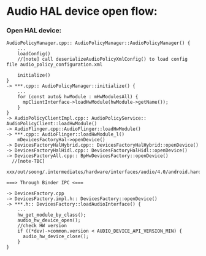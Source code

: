 # Audio HAL device open flow:
### Open HAL device:
    AudioPolicyManager.cpp:: AudioPolicyManager::AudioPolicyManager() {
        ...
        loadConfig()
        //[note] call deserializeAudioPolicyXmlConfig() to load config file audio_policy_configuration.xml
      
        initialize()
    }
    -> ***.cpp:: AudioPolicyManager::initialize() {
        ...
        for (const auto& hwModule : mHwModulesAll) {
          mpClientInterface->loadHwModule(hwModule->getName());
        }
    }
    -> AudioPolicyClientImpl.cpp:: AudioPolicyService:: AudioPolicyClient::loadHwModule()
    -> AudioFlinger.cpp::AudioFlinger::loadHwModule()
    -> ***.cpp:: AudioFlinger::loadHwModule_l()
        mDevicesFactoryHal->openDevice()
    -> DevicesFactoryHalHybrid.cpp:: DevicesFactoryHalHybrid::openDevice()
    -> DevicesFactoryHalHidl.cpp:: DevicesFactoryHalHidl::openDevice()
    -> DevicesFactoryAll.cpp:: BpHwDevicesFactory::openDevice()
      //[note-TBC]
        xxx/out/soong/.intermediates/hardware/interfaces/audio/4.0/android.hardware.audio@4.0_genc++/gen/android/hardware/audio/4.0
        
    ===> Through Binder IPC <===
    
    -> DevicesFactory.cpp
    -> DevicesFactory.impl.h:: DevicesFactory::openDevice()
    -> ***.h:: DevicesFactory::loadAudioInterface() {
        ...
        hw_get_module_by_class();
        audio_hw_device_open();
        //check HW version
        if ((*dev)->common.version < AUDIO_DEVICE_API_VERSION_MIN) {
          audio_hw_device_close();
        }
    }
